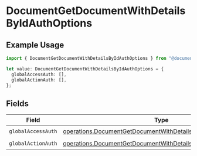 # DocumentGetDocumentWithDetailsByIdAuthOptions

## Example Usage

```typescript
import { DocumentGetDocumentWithDetailsByIdAuthOptions } from "@documenso/sdk-typescript/models/operations";

let value: DocumentGetDocumentWithDetailsByIdAuthOptions = {
  globalAccessAuth: [],
  globalActionAuth: [],
};
```

## Fields

| Field                                                                                                                                            | Type                                                                                                                                             | Required                                                                                                                                         | Description                                                                                                                                      |
| ------------------------------------------------------------------------------------------------------------------------------------------------ | ------------------------------------------------------------------------------------------------------------------------------------------------ | ------------------------------------------------------------------------------------------------------------------------------------------------ | ------------------------------------------------------------------------------------------------------------------------------------------------ |
| `globalAccessAuth`                                                                                                                               | [operations.DocumentGetDocumentWithDetailsByIdGlobalAccessAuth](../../models/operations/documentgetdocumentwithdetailsbyidglobalaccessauth.md)[] | :heavy_check_mark:                                                                                                                               | N/A                                                                                                                                              |
| `globalActionAuth`                                                                                                                               | [operations.DocumentGetDocumentWithDetailsByIdGlobalActionAuth](../../models/operations/documentgetdocumentwithdetailsbyidglobalactionauth.md)[] | :heavy_check_mark:                                                                                                                               | N/A                                                                                                                                              |